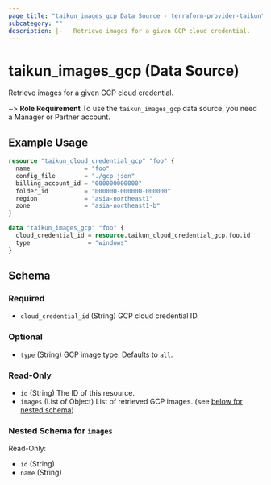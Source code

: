 ```yaml
---
page_title: "taikun_images_gcp Data Source - terraform-provider-taikun"
subcategory: ""
description: |-   Retrieve images for a given GCP cloud credential.
---
```


# taikun_images_gcp (Data Source)

Retrieve images for a given GCP cloud credential.

~> **Role Requirement** To use the `taikun_images_gcp` data source, you need a Manager or Partner account.

## Example Usage

```terraform
resource "taikun_cloud_credential_gcp" "foo" {
  name               = "foo"
  config_file        = "./gcp.json"
  billing_account_id = "000000000000"
  folder_id          = "000000-000000-000000"
  region             = "asia-northeast1"
  zone               = "asia-northeast1-b"
}

data "taikun_images_gcp" "foo" {
  cloud_credential_id = resource.taikun_cloud_credential_gcp.foo.id
  type                = "windows"
}
```

<!-- schema generated by tfplugindocs -->
## Schema

### Required

- `cloud_credential_id` (String) GCP cloud credential ID.

### Optional

- `type` (String) GCP image type. Defaults to `all`.

### Read-Only

- `id` (String) The ID of this resource.
- `images` (List of Object) List of retrieved GCP images. (see [below for nested schema](#nestedatt--images))

<a id="nestedatt--images"></a>
### Nested Schema for `images`

Read-Only:

- `id` (String)
- `name` (String)



